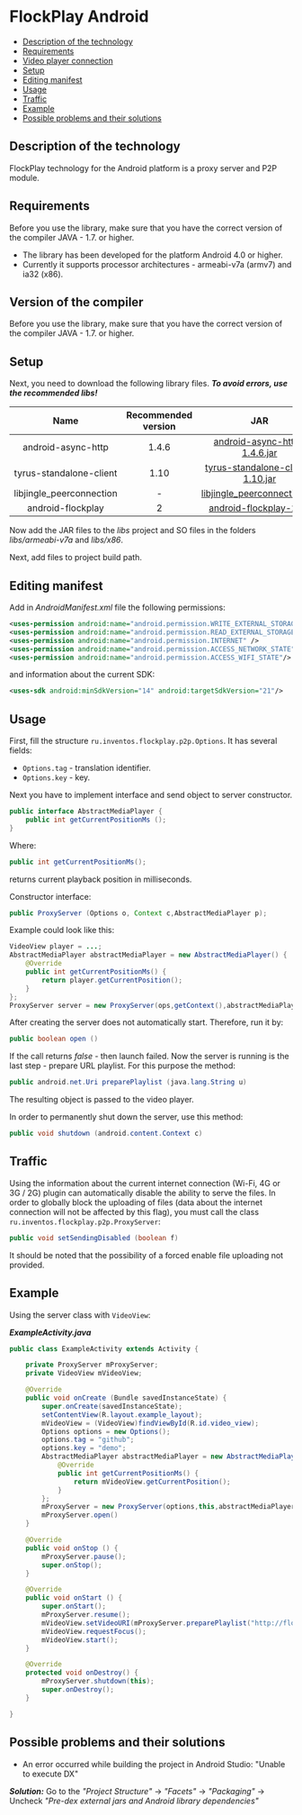 FlockPlay Android
=========

- [Description of the technology](#description-of-the-technology)
- [Requirements](#requirements)
- [Video player connection](#version-of-the-compiler)
- [Setup](#setup)
- [Editing manifest](#editing-manifest)
- [Usage](#usage)
- [Traffic](#traffic)
- [Example](#example)
- [Possible problems and their solutions](#solutions)

<a name="description-of-the-technology"></a>Description of the technology
-------------------------------------------------------------------------

FlockPlay technology for the Android platform is a proxy server and P2P module. 

<a name="requirements"></a>Requirements
---------------------------------------

Before you use the library, make sure that you have the correct version of the compiler JAVA - 1.7. or higher.

- The library has been developed for the platform Android 4.0 or higher.
- Currently it supports processor architectures - armeabi-v7a (armv7) and ia32 (x86).

<a name="description-of-the-technology"></a>Version of the compiler
-------------------------------------------------------------------

Before you use the library, make sure that you have the correct version of the compiler JAVA - 1.7. or higher.

<a name="setup"></a>Setup
-------------------------
Next, you need to download the following library files.
***To avoid errors, use the recommended libs!***

| Name                     | Recommended version | JAR                              | armeabi | armeabi-v7a                        | x86                                | x86_64 | arm64-v8a |
|:------------------------:|:-------------------:|:--------------------------------:|:-------:|:----------------------------------:|:----------------------------------:|:------:|:----:|
|android-async-http        | 1.4.6               | [android-async-http-1.4.6.jar](https://github.com/loopj/android-async-http/raw/master/releases/android-async-http-1.4.6.jar) |    -    |      -                             |  -                                 |   -    |  -   |
|tyrus-standalone-client 	           | 1.10               | [tyrus-standalone-client-1.10.jar](http://repo1.maven.org/maven2/org/glassfish/tyrus/bundles/tyrus-standalone-client/1.10/tyrus-standalone-client-1.10.jar)           |    -    |      -                             |  -                                 |   -    |  -   |
|libjingle_peerconnection  | -                | [libjingle_peerconnection.jar](https://github.com/inventos/FlockPlay-android/blob/master/libs/android-flockplay.jar?raw=true) |    -    | [libjingle_peerconnection_so.so](https://github.com/inventos/FlockPlay-android/blob/master/libs/armeabi-v7a/libjingle_peerconnection_so.so?raw=true) | [libjingle_peerconnection_so.so](https://github.com/inventos/FlockPlay-android/blob/master/libs/x86/libjingle_peerconnection_so.so?raw=true) |   -    |  -  |
|android-flockplay 	       |   2                 | [android-flockplay-2.jar](https://github.com/inventos/FlockPlay-android/blob/master/libs/android-flockplay-2.jar?raw=true)        |    -    |      -                             |  -                                 |   -    |  -   |

Now add the JAR files to the _libs_ project and SO files in the folders _libs/armeabi-v7a_ and _libs/x86_.

Next, add files to project build path.

<a name="editing-manifest"></a>Editing manifest
-----------------------------------------------

Add in _AndroidManifest.xml_ file the following permissions: 

```xml
<uses-permission android:name="android.permission.WRITE_EXTERNAL_STORAGE"/>
<uses-permission android:name="android.permission.READ_EXTERNAL_STORAGE"/>
<uses-permission android:name="android.permission.INTERNET" />
<uses-permission android:name="android.permission.ACCESS_NETWORK_STATE" />
<uses-permission android:name="android.permission.ACCESS_WIFI_STATE"/> 
```

and information about the current SDK: 

```xml
<uses-sdk android:minSdkVersion="14" android:targetSdkVersion="21"/> 
```

<a name="usage"></a>Usage
-------------------------

First, fill the structure `ru.inventos.flockplay.p2p.Options`.
It has several fields: 
- `Options.tag` - translation identifier.
- `Options.key` - key.

Next you have to implement interface and send object to server constructor.

```java
public interface AbstractMediaPlayer {
    public int getCurrentPositionMs ();
}
```
Where:

```java
public int getCurrentPositionMs();
```

returns current playback position in milliseconds.

Constructor interface:

```java
public ProxyServer (Options o, Context c,AbstractMediaPlayer p);
```

Example could look like this:

```java
VideoView player = ...;
AbstractMediaPlayer abstractMediaPlayer = new AbstractMediaPlayer() {
    @Override
    public int getCurrentPositionMs() {
        return player.getCurrentPosition();
    }
};
ProxyServer server = new ProxyServer(ops,getContext(),abstractMediaPlayer);
```

After creating the server does not automatically start. Therefore, run it by: 

```java
public boolean open ()
```

If the call returns _false_ - then launch failed.
Now the server is running is the last step - prepare URL playlist.
For this purpose the method: 

```java
public android.net.Uri preparePlaylist (java.lang.String u)
```

The resulting object is passed to the video player.

In order to permanently shut down the server, use this method: 

```java
public void shutdown (android.content.Context c)
```

<a name="traffic"></a>Traffic
-----------------------------

Using the information about the current internet connection (Wi-Fi, 4G or 3G / 2G) plugin can automatically disable the ability to serve the files.
In order to globally block the uploading of files (data about the internet connection will not be affected by this flag), you must call the class `ru.inventos.flockplay.p2p.ProxyServer`: 

```java
public void setSendingDisabled (boolean f)
```

It should be noted that the possibility of a forced enable file uploading not provided.


<a name="example"></a>Example
-----------------------------

Using the server class with `VideoView`:

***ExampleActivity.java***
```java
public class ExampleActivity extends Activity {

    private ProxyServer mProxyServer;
    private VideoView mVideoView;

    @Override
    public void onCreate (Bundle savedInstanceState) {
        super.onCreate(savedInstanceState);
        setContentView(R.layout.example_layout);
        mVideoView = (VideoView)findViewById(R.id.video_view);
        Options options = new Options();
        options.tag = "github";
        options.key = "demo";
        AbstractMediaPlayer abstractMediaPlayer = new AbstractMediaPlayer() {
            @Override
            public int getCurrentPositionMs() {
                return mVideoView.getCurrentPosition();
            }
        };
        mProxyServer = new ProxyServer(options,this,abstractMediaPlayer);
        mProxyServer.open()
    }

    @Override    
    public void onStop () {
        mProxyServer.pause();
        super.onStop();
    }

    @Override
    public void onStart () {
        super.onStart();
        mProxyServer.resume();
        mVideoView.setVideoURI(mProxyServer.preparePlaylist("http://flockplay.com/test/playlist.m3u8"));
        mVideoView.requestFocus();
        mVideoView.start();
    }

    @Override
    protected void onDestroy() {
        mProxyServer.shutdown(this);
        super.onDestroy();
    }

}
```

<a name="solutions"></a>Possible problems and their solutions
-------------------------------------------------------------

- An error occurred while building the project in Android Studio: "Unable to execute DX"

***Solution:*** Go to the _"Project Structure"_ -> _"Facets"_ -> _"Packaging"_ -> Uncheck _"Pre-dex external jars and Android library dependencies"_ 
